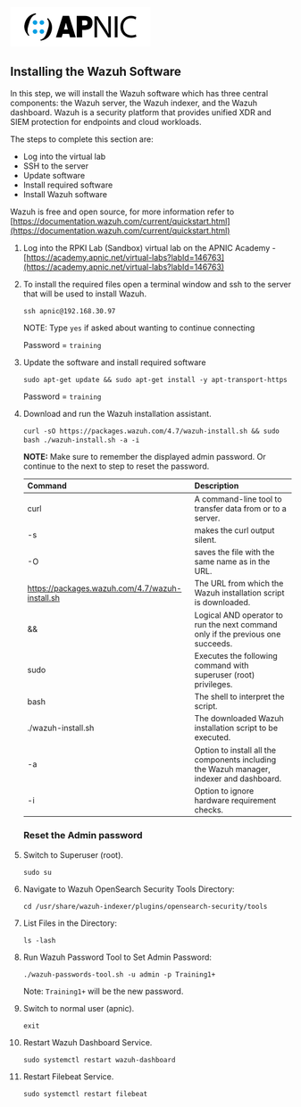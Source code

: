 ![](images/apnic_logo.png)

  
## Installing the Wazuh Software ##

In this step, we will install the Wazuh software which has three central components: the Wazuh server, the Wazuh indexer, and the Wazuh dashboard. Wazuh is a security platform that provides unified XDR and SIEM protection for endpoints and cloud workloads. 

The steps to complete this section are:
* Log into the virtual lab
* SSH to the server
* Update software
* Install required software
* Install Wazuh software

Wazuh is free and open source, for more information refer to [https://documentation.wazuh.com/current/quickstart.html](https://documentation.wazuh.com/current/quickstart.html)

1. Log into the RPKI Lab (Sandbox) virtual lab on the APNIC Academy - [https://academy.apnic.net/virtual-labs?labId=146763](https://academy.apnic.net/virtual-labs?labId=146763)

2. To install the required files open a terminal window and ssh to the server that will be used to install Wazuh.

    ```
    ssh apnic@192.168.30.97
    ```

    NOTE: Type `yes` if asked about wanting to continue connecting

    Password = `training`


3. Update the software and install required software
    ```
    sudo apt-get update && sudo apt-get install -y apt-transport-https
    ```

    Password = `training`

4. Download and run the Wazuh installation assistant.

    ```
    curl -sO https://packages.wazuh.com/4.7/wazuh-install.sh && sudo bash ./wazuh-install.sh -a -i
    ```

    **NOTE:** Make sure to remember the displayed admin password. Or continue to the next to step to reset the password.

    | Command  | Description |
    |--------------|-------------|
    | curl       | A command-line tool to transfer data from or to a server. |
    | -s        | makes the curl output silent. |
    | -O         | saves the file with the same name as in the URL. |
    | https://packages.wazuh.com/4.7/wazuh-install.sh | The URL from which the Wazuh installation script is downloaded. |
    | &&         | Logical AND operator to run the next command only if the previous one succeeds. |
    | sudo       | Executes the following command with superuser (root) privileges. |
    | bash       | The shell to interpret the script. |
    | ./wazuh-install.sh | The downloaded Wazuh installation script to be executed. |
    | -a         | Option to install all the components including the Wazuh manager, indexer and dashboard. |
    | -i         | Option to ignore hardware requirement checks. |


    ### Reset the Admin password ###

6. Switch to Superuser (root).

    ```
    sudo su
    ```

7. Navigate to Wazuh OpenSearch Security Tools Directory:

    ```
    cd /usr/share/wazuh-indexer/plugins/opensearch-security/tools
    ```

8. List Files in the Directory:

    ```
    ls -lash
    ```

9. Run Wazuh Password Tool to Set Admin Password:

    ```
    ./wazuh-passwords-tool.sh -u admin -p Training1+
    ```
    Note: `Training1+` will be the new password.

10. Switch to normal user (apnic).

    ```
    exit
    ```

11. Restart Wazuh Dashboard Service.

    ```
    sudo systemctl restart wazuh-dashboard
    ```

12. Restart Filebeat Service.

    ```
    sudo systemctl restart filebeat
    ```

